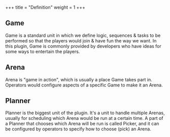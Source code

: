 +++
title = "Definition"
weight = 1
+++

## Game

Game is a standard unit in which we define logic, sequences & tasks to be performed so that the players would join & have fun the way we want. In this plugin, Game is commonly provided by developers who have ideas for some ways to entertain the players.

## Arena

Arena is "game in action", which is usually a place Game takes part in. Operators would configure aspects of a specific Game to make it an Arena.

## Planner

Planner is the biggest unit of the plugin. It's a unit to handle multiple Arenas, usually for scheduling which Arena would be run at a certain time. A part of a Planner that chooses which Arena will be run is called Picker, and it can be configured by operators to specify how to choose (pick) an Arena.
